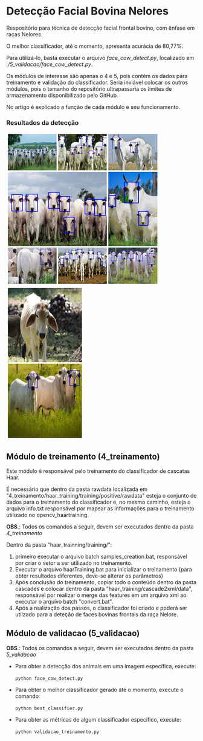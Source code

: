 # Detecção Facial Bovina Nelores

Respositório para técnica de detecção facial frontal bovino, com ênfase em raças Nelores.

O melhor classificador, até o momento, apresenta acurácia de 80,77%.

Para utilizá-lo, basta executar o arquivo *face_cow_detect.py*, localizado em *./5_validacao/face_cow_detect.py*.

Os módulos de interesse são apenas o 4 e 5, pois contém os dados para treinamento e validação do classificador. Seria inviável colocar os outros módulos, pois o tamanho do repositório ultrapassaria os limites de armazenamento disponibilizado pelo GitHub.

No artigo é explicado a função de cada módulo e seu funcionamento.

### Resultados da detecção

![Acertos](./assets/acertos.jpg)
![Falhas](./assets/falhas.jpg)

## Módulo de treinamento (4_treinamento)

Este módulo é responsável pelo treinamento do classificador de cascatas Haar. 

É necessário que dentro da pasta rawdata localizada em "4_treinamento/haar_training/training/positive/rawdata" esteja o conjunto de dados para o treinamento do classificador e, no mesmo caminho, esteja o arquivo info.txt responsável por mapear as informações para o treinamento utilizado no opencv_haartraining.

**OBS**.: Todos os comandos a seguir, devem ser executados dentro da pasta *4_treinamento*

Dentro da pasta "haar_trainning/training/":
 1. primeiro executar o arquivo batch samples_creation.bat, responsável por criar o vetor a ser utilizado no treinamento.
 2. Executar o arquivo haarTraining.bat para inicializar o treinamento (para obter resultados diferentes, deve-se alterar os parâmetros)
 3. Após conclusão do treinamento, copiar todo o conteúdo dentro da pasta cascades e colocar dentro da pasta "haar_training/cascade2xml/data", responsável por realizar o merge das features em um arquivo xml ao executar o arquivo batch "convert.bat".
 4. Após a realização dos passos, o classificador foi criado e poderá ser utilzado para a deteção de faces bovinas frontais da raça Nelore.

## Módulo de validacao (5_validacao)

**OBS**.: Todos os comandos a seguir, devem ser executados dentro da pasta *5_validacao*

 - Para obter a detecção dos animais em uma imagem específica, execute:

    `python face_cow_detect.py`

 - Para obter o melhor classificador gerado até o momento, execute o comando:

    `python best_classifier.py`

 - Para obter as métricas de algum classificador específico, execute:

    `python validacao_treinamento.py`
